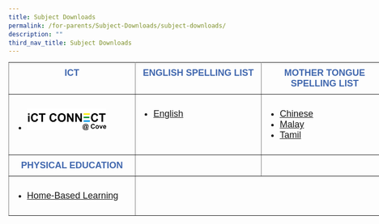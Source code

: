 ```yaml
---
title: Subject Downloads
permalink: /for-parents/Subject-Downloads/subject-downloads/
description: ""
third_nav_title: Subject Downloads
---
```

<style type="text/css">
.tg  {border-collapse:collapse;border-spacing:0;margin:0px auto;}
.tg td{border-color:black;border-style:solid;border-width:1px;font-family:Arial, sans-serif;font-size:14px;
  overflow:hidden;padding:10px 5px;word-break:normal;}
.tg th{border-color:black;border-style:solid;border-width:1px;font-family:Arial, sans-serif;font-size:14px;
  font-weight:normal;overflow:hidden;padding:10px 5px;word-break:normal;}
.tg .tg-7jts{border-color:inherit;font-size:18px;text-align:center;vertical-align:top}
.tg .tg-fuxe{border-color:inherit;font-size:18px;text-align:left;vertical-align:top}
</style>
<table class="tg" style="undefined;table-layout: fixed; width: 750px">
<colgroup>
<col style="width: 250px">
<col style="width: 250px">
<col style="width: 250px">
</colgroup>
<tbody>
  <tr>
    <td class="tg-7jts">    <span style="font-weight:bold;font-style:normal;color:#4067AE">ICT</span></td>
    <td class="tg-7jts">    <span style="font-weight:bold;font-style:normal;color:#4067AE">ENGLISH SPELLING LIST</span></td>
    <td class="tg-7jts">    <span style="font-weight:bold;font-style:normal;color:#4067AE">MOTHER TONGUE SPELLING LIST</span></td>
  </tr>
  <tr>
    <td class="tg-fuxe"><ul>
<li><a href="/for-parents/Subject-Downloads/ict-connect-at-cove/" target="_self"> 
          <img src="/images/iCT%20CONNECT%201_rev2.jpeg" style="width:75%"></a></li>
</ul></td>
    <td class="tg-fuxe"><ul>
<li><a href="/for-parents/Subject-Downloads/english-spelling-test/" target="">English</a></li>
</ul></td>
    <td class="tg-fuxe"><ul>
<li><a href="/for-parents/Subject-Downloads/mother-tongue-spelling-list/#chinese" target="">Chinese</a></li>
<li><a href="/for-parents/Subject-Downloads/mother-tongue-spelling-list/#malay" target="">Malay</a></li>
<li><a href="/for-parents/Subject-Downloads/mother-tongue-spelling-list/#tamil" target="">Tamil</a></li>
</ul></td>
  </tr>
  <tr>
    <td class="tg-7jts"><span style="font-weight:bold;font-style:normal;color:#4067AE">PHYSICAL EDUCATION</span></td>
    <td class="tg-7jts"></td>
    <td class="tg-7jts"></td>
  </tr>
  <tr>
    <td class="tg-fuxe"><ul>
<li><a href="/for-parents/Subject-Downloads/physical-education/" target="">Home-Based Learning</a></li>
</ul></td>
  </tr>
</tbody>
</table>